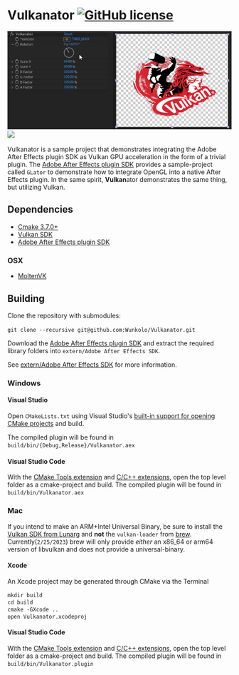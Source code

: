 # Vulkanator [![GitHub license](https://img.shields.io/badge/license-MIT-blue.svg)](LICENSE)

![](media/vulkanator-pc.gif)
![](media/vulkanator-mac.gif)

Vulkanator is a sample project that demonstrates integrating the Adobe After Effects plugin SDK as Vulkan GPU acceleration in the form of a trivial plugin.
The [Adobe After Effects plugin SDK](https://developer.adobe.com/after-effects/) provides a sample-project called `GLator` to demonstrate how to integrate OpenGL into a native After Effects plugin. In the same spirit, **Vulkan**ator demonstrates the same thing, but utilizing Vulkan.

## Dependencies

* [Cmake 3.7.0+](https://www.cmake.org/download/)
* [Vulkan SDK](https://vulkan.lunarg.com/)
* [Adobe After Effects plugin SDK](https://developer.adobe.com/after-effects/)

### OSX

* [MoltenVK](https://github.com/KhronosGroup/MoltenVK)

## Building

Clone the repository with submodules:

`git clone --recursive git@github.com:Wunkolo/Vulkanator.git`

Download the [Adobe After Effects plugin SDK](https://developer.adobe.com/after-effects/) and extract the required library folders into `extern/Adobe After Effects SDK`.

See [extern/Adobe After Effects SDK](extern/Adobe%20After%20Effects%20SDK/README.md) for more information.

### Windows

#### Visual Studio

Open `CMakeLists.txt` using Visual Studio's [built-in support for opening CMake projects](https://blogs.msdn.microsoft.com/vcblog/2016/10/05/cmake-support-in-visual-studio/) and build.

The compiled plugin will be found in `build/bin/{Debug,Release}/Vulkanator.aex`

#### Visual Studio Code

With the [CMake Tools extension](https://marketplace.visualstudio.com/items?itemName=ms-vscode.cmake-tools) and
[C/C++ extensions](https://marketplace.visualstudio.com/items?itemName=ms-vscode.cpptools), open the top level folder as a cmake-project and build.
The compiled plugin will be found in `build/bin/Vulkanator.aex`

### Mac

If you intend to make an ARM+Intel Universal Binary, be sure to install the
[Vulkan SDK from Lunarg](https://vulkan.lunarg.com/) and **not** the
`vulkan-loader` from [brew](https://formulae.brew.sh/formula/vulkan-loader).
Currently(`2/25/2023`) brew will only provide _either_ an x86_64 or arm64
version of libvulkan and does not provide a universal-binary.

#### Xcode

An Xcode project may be generated through CMake via the Terminal

```
mkdir build
cd build
cmake -GXcode ..
open Vulkanator.xcodeproj
```

#### Visual Studio Code

With the [CMake Tools extension](https://marketplace.visualstudio.com/items?itemName=ms-vscode.cmake-tools) and
[C/C++ extensions](https://marketplace.visualstudio.com/items?itemName=ms-vscode.cpptools), open the top level folder as a cmake-project and build.
The compiled plugin will be found in `build/bin/Vulkanator.plugin`
